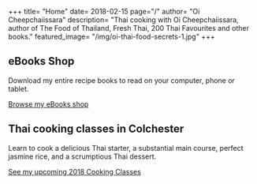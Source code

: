 +++
title= "Home"
date= 2018-02-15
page="/"
author= "Oi Cheepchaiissara"
description= "Thai cooking with Oi Cheepchaiissara, author of The Food of Thailand, Fresh Thai, 200 Thai Favourites and other books."
featured_image= "/img/oi-thai-food-secrets-1.jpg"
+++

## eBooks Shop

Download my entire recipe books to read on your computer, phone or tablet.

[Browse my eBooks shop](/shop)

## Thai cooking classes in Colchester

Learn to cook a delicious Thai starter, a substantial main course, perfect jasmine rice, and a scrumptious Thai dessert. 

[See my upcoming 2018 Cooking Classes](/colchester-cooking-classes)